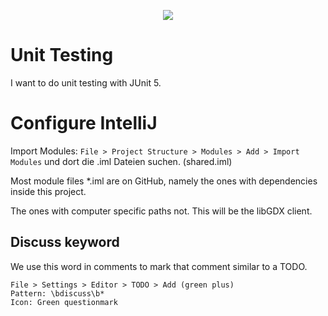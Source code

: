 
<p align="center">
  <img src="https://raw.githubusercontent.com/Julius-Beides/Dropical-2/master/Ressources/title.svg">
</p>


# Unit Testing
I want to do unit testing with JUnit 5.

# Configure IntelliJ
Import Modules:
``File > Project Structure > Modules > Add > Import Modules`` 
und dort die .iml Dateien suchen. (shared.iml)

Most module files *.iml are on GitHub, 
namely the ones with dependencies inside
this project.

The ones with computer specific paths not.
This will be the libGDX client.

## Discuss keyword
We use this word in comments to mark
that comment similar to a TODO.  
```
File > Settings > Editor > TODO > Add (green plus) 
Pattern: \bdiscuss\b*
Icon: Green questionmark
``` 
